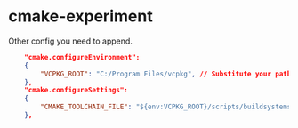 # cmake-experiment

Other config you need to append.

```json
    "cmake.configureEnvironment": 
    {
        "VCPKG_ROOT": "C:/Program Files/vcpkg", // Substitute your path.
    },
    "cmake.configureSettings": 
    {
        "CMAKE_TOOLCHAIN_FILE": "${env:VCPKG_ROOT}/scripts/buildsystems/vcpkg.cmake",
    },
```

